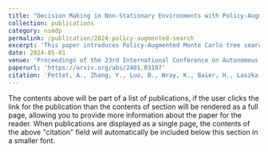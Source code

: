 ```yaml
---
title: "Decision Making in Non-Stationary Environments with Policy-Augmented Search"
collection: publications
category: nsmdp
permalink: /publication/2024-policy-augmented-search
excerpt: 'This paper introduces Policy-Augmented Monte Carlo tree search (PA-MCTS), which combines out-of-date policy estimates with online search using up-to-date environment models for decision-making in non-stationary environments.'
date: 2024-05-01
venue: 'Proceedings of the 23rd International Conference on Autonomous Agents and Multiagent Systems'
paperurl: 'https://arxiv.org/abs/2401.03197'
citation: 'Pettet, A., Zhang, Y., Luo, B., Wray, K., Baier, H., Laszka, A., Dubey, A., & Mukhopadhyay, A. (2024). &quot;Decision Making in Non-Stationary Environments with Policy-Augmented Search.&quot; <i>Proceedings of the 23rd International Conference on Autonomous Agents and Multiagent Systems</i>. 2417-2419.'
---
```


The contents above will be part of a list of publications, if the user clicks the link for the publication than the contents of section will be rendered as a full page, allowing you to provide more information about the paper for the reader. When publications are displayed as a single page, the contents of the above "citation" field will automatically be included below this section in a smaller font.